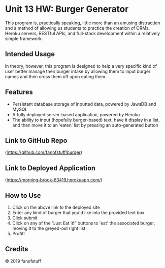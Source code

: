 # Unit 13 HW: Burger Generator

This program is, practically speaking, little more than an amusing distraction and a method of allowing us students to practice the creation of ORMs, Heroku servers, RESTful APIs, and full-stack development within a relatively simple framework. 

## Intended Usage

In theory, however, this program is designed to help a very specific kind of user better manage their burger intake by allowing them to input burger names and then cross them off upon eating them. 

## Features

- Persistant database storage of inputted data, powered by JawsDB and MySQL
- A fully deployed server-based application, powered by Heroku
- The ability to input (hopefully burger-based) text, have it display in a list, and then move it to an 'eaten' list by pressing an auto-generated button

## Link to GitHub Repo

(https://github.com/fanofstuff/burger)

## Link to Deployed Application

(https://morning-brook-63419.herokuapp.com/)

## How to Use

1. Click on the above link to the deployed site
2. Enter any kind of burger that you'd like into the provided text box
3. Click submit
4. Click on any of the "Just Eat It!" buttons to 'eat' the associated burger, moving it to the greyed-out right list
5. Profit!

## Credits

© 2019 fanofstuff
